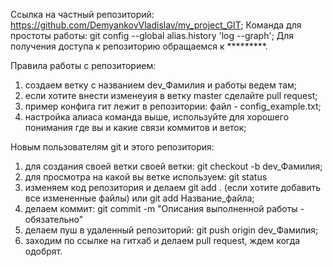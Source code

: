 Ссылка на частный репозиторий: https://github.com/DemyankovVladislav/my_project_GIT;
Команда для простоты работы: git config --global alias.history 'log --graph';
Для получения доступа к репозиторию обращаемся к *********.

Правила работы с репозиторием:
 1) создаем ветку с названием dev_Фамилия и работы ведем там;
 2) если хотите внести изменеyия в ветку master сделайте pull request;
 3) пример конфига гит лежит в репозитории: файл - config_example.txt;
 4) настройка алиаса команда выше, используйте для хорошего понимания где вы и какие связи коммитов и веток;

Новым пользователям git и этого репозитория:
 1) для создания своей ветки своей ветки: git checkout -b dev_Фамилия;
 2) для просмотра на какой вы ветке используем: git status
 3) изменяем код репозитория и делаем git add . (если хотите добавить все измененные файлы) или git add Название_файла;
 4) делаем коммит: git commit -m "Описания выполненной работы - обязательно"
 5) делаем пуш в удаленный репозиторий: git push origin dev_Фамилия;
 6) заходим по ссылке на гитхаб и делаем pull request, ждем когда одобрят.

